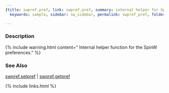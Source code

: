 ```yaml
---
{title: swpref.pref, link: swpref.pref, summary: internal helper for SpinW preferences,
  keywords: sample, sidebar: sw_sidebar, permalink: swpref_pref, folder: swpref, mathjax: true}

---
```

  
### Description
 
{% include warning.html content=" Internal helper function for the SpinW preferences." %}
 
### See Also
  
[swpref.setpref](swpref_setpref) \| [swpref.getpref](swpref_getpref)
 

{% include links.html %}
